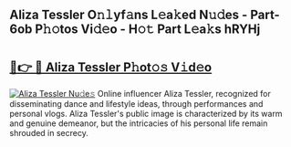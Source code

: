 ## Aliza Tessler O𝚗𝚕yf𝚊ns L𝚎a𝚔ed N𝚞𝚍es - Part-6ob P𝚑𝚘tos Vi𝚍𝚎o - H𝚘𝚝 Part L𝚎a𝚔s hRYHj

# <h2><a href="http://kfad4bn.oniu.top/?m=Aliza+Tessler">🔗👉 🔴 Aliza Tessler P𝚑ot𝚘𝚜 V𝚒d𝚎o</a></h2>

[![Aliza Tessler Nu𝚍e𝚜](https://i.imgur.com/0qMVB7G.gif)](http://kfad4bn.oniu.top/?m=Aliza+Tessler)
Online influencer Aliza Tessler, recognized for disseminating dance and lifestyle ideas, through performances and personal vlogs. Aliza Tessler's public image is characterized by its warm and genuine demeanor, but the intricacies of his personal life remain shrouded in secrecy.  

